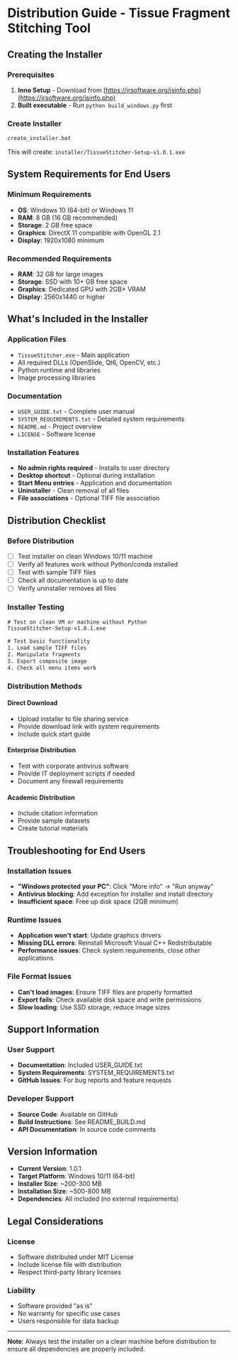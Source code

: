 # Distribution Guide - Tissue Fragment Stitching Tool

## Creating the Installer

### Prerequisites
1. **Inno Setup** - Download from [https://jrsoftware.org/isinfo.php](https://jrsoftware.org/isinfo.php)
2. **Built executable** - Run `python build_windows.py` first

### Create Installer
```cmd
create_installer.bat
```

This will create: `installer/TissueStitcher-Setup-v1.0.1.exe`

## System Requirements for End Users

### Minimum Requirements
- **OS**: Windows 10 (64-bit) or Windows 11
- **RAM**: 8 GB (16 GB recommended)
- **Storage**: 2 GB free space
- **Graphics**: DirectX 11 compatible with OpenGL 2.1
- **Display**: 1920x1080 minimum

### Recommended Requirements
- **RAM**: 32 GB for large images
- **Storage**: SSD with 10+ GB free space
- **Graphics**: Dedicated GPU with 2GB+ VRAM
- **Display**: 2560x1440 or higher

## What's Included in the Installer

### Application Files
- `TissueStitcher.exe` - Main application
- All required DLLs (OpenSlide, Qt6, OpenCV, etc.)
- Python runtime and libraries
- Image processing libraries

### Documentation
- `USER_GUIDE.txt` - Complete user manual
- `SYSTEM_REQUIREMENTS.txt` - Detailed system requirements
- `README.md` - Project overview
- `LICENSE` - Software license

### Installation Features
- **No admin rights required** - Installs to user directory
- **Desktop shortcut** - Optional during installation
- **Start Menu entries** - Application and documentation
- **Uninstaller** - Clean removal of all files
- **File associations** - Optional TIFF file association

## Distribution Checklist

### Before Distribution
- [ ] Test installer on clean Windows 10/11 machine
- [ ] Verify all features work without Python/conda installed
- [ ] Test with sample TIFF files
- [ ] Check all documentation is up to date
- [ ] Verify uninstaller removes all files

### Installer Testing
```cmd
# Test on clean VM or machine without Python
TissueStitcher-Setup-v1.0.1.exe

# Test basic functionality
1. Load sample TIFF files
2. Manipulate fragments
3. Export composite image
4. Check all menu items work
```

### Distribution Methods

#### Direct Download
- Upload installer to file sharing service
- Provide download link with system requirements
- Include quick start guide

#### Enterprise Distribution
- Test with corporate antivirus software
- Provide IT deployment scripts if needed
- Document any firewall requirements

#### Academic Distribution
- Include citation information
- Provide sample datasets
- Create tutorial materials

## Troubleshooting for End Users

### Installation Issues
- **"Windows protected your PC"**: Click "More info" → "Run anyway"
- **Antivirus blocking**: Add exception for installer and install directory
- **Insufficient space**: Free up disk space (2GB minimum)

### Runtime Issues
- **Application won't start**: Update graphics drivers
- **Missing DLL errors**: Reinstall Microsoft Visual C++ Redistributable
- **Performance issues**: Check system requirements, close other applications

### File Format Issues
- **Can't load images**: Ensure TIFF files are properly formatted
- **Export fails**: Check available disk space and write permissions
- **Slow loading**: Use SSD storage, reduce image sizes

## Support Information

### User Support
- **Documentation**: Included USER_GUIDE.txt
- **System Requirements**: SYSTEM_REQUIREMENTS.txt
- **GitHub Issues**: For bug reports and feature requests

### Developer Support
- **Source Code**: Available on GitHub
- **Build Instructions**: See README_BUILD.md
- **API Documentation**: In source code comments

## Version Information

- **Current Version**: 1.0.1
- **Target Platform**: Windows 10/11 (64-bit)
- **Installer Size**: ~200-300 MB
- **Installation Size**: ~500-800 MB
- **Dependencies**: All included (no external requirements)

## Legal Considerations

### License
- Software distributed under MIT License
- Include license file with distribution
- Respect third-party library licenses

### Liability
- Software provided "as is"
- No warranty for specific use cases
- Users responsible for data backup

---

**Note**: Always test the installer on a clean machine before distribution to ensure all dependencies are properly included.